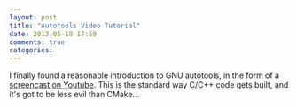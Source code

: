 ```yaml
---
layout: post
title: "Autotools Video Tutorial"
date: 2013-05-19 17:59
comments: true
categories: 
---
```


I finally found a reasonable introduction to GNU autotools, in the form of a 
[screencast on Youtube](http://www.youtube.com/watch?v=4q_inV9M_us). This is
the standard way C/C++ code gets built, and it's got to be less evil than
CMake...
